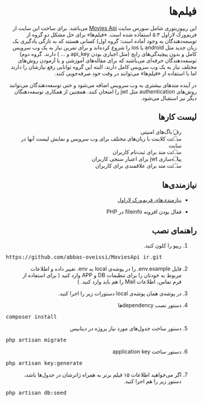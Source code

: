 <div dir="rtl">

# فیلم‌ها

این ریپوزیتوری شامل سورس سایت [Movies Api](http://moviesapi.ir/) می‌باشد. برای ساخت این سایت از فریم‌ورک لاراول ۵.۳ استفاده شده است. «فیلم‌ها‌» برای حل مشکل دو گروه از توسعه‌دهندگان به وجود آماده است: گروه اول) کسانی هستند که به تازگی یادگیری یک زبان جدید مثل android یا ios را شروع کرده‌اند و برای تمرین نیاز به یک وب سرویس کامل و بدون پیچیدگی‌های رایج (مثل اجباری بودن api_key و … ) دارند. گروه دوم) توسعه‌دهندگان حرفه‌ای می‌باشند که برای مقاله‌های آموزشی و یا آزمودن روش‌های مختلف نیاز به یک وب سرویس کامل دارند، البته این گروه توانایی رفع نیازشان را دارند اما با استفاده از «فیلم‌ها» می‌توانند در وقت خود صرفه‌جویی کنند.

در آینده‌‌ متدهای بیشتری به وب سرویس اضافه می‌شود و حتی توسعه‌دهندگان می‌توانند روش‌های authentication مثل jwt را امتحان کنند. همچنین از همکاری توسعه‌دهنگان دیگر نیز استقبال می‌شود.

## لیست کارها

- [ ]    رفع باگ‌های امنیتی
- [ ] ساخت کلاینت با زبان‌های مختلف برای وب سرویس و نمایش لیست آنها در سایت
- [ ] ساخت متد برای ثبت‌نام کاربران
- [ ] پیاده‌سازی jwt برای اعتبار سنجی کاربران
- [ ] ساخت متد برای علاقمندی برای کاربران

## نیازمندی‌ها

+ [نیازمندی‌های فریم‌ورک لاراول](https://laravel.com/docs/5.4#server-requirements)

+ فعال بودن افزونه fileinfo در PHP

## راهنمای نصب

1. ریپو را کلون کنید.

<pre dir="ltr">https://github.com/abbas-oveissi/MoviesApi_ir.git</pre>

2. فایل env.example. را در پوشه‌ی local به env. تغییر داده و اطلاعات مربوط به خودتان را برای تنظیمات DB و APP وارد کنید ( برای استفاده از فرم تماس، اطلاعات Mail را هم باید وارد کنید. )

3. در پوشه‌ی همان پوشه‌ی local دستورات زیر را اجرا کنید.

4. دستور نصب dependencyها

<pre dir="ltr">composer install</pre>

5.  دستور ساخت جدول‌های مورد نیاز پروژه در دیتابیس

<pre dir="ltr">php artisan migrate</pre>

6. دستور ساخت application key

<pre dir="ltr">php artisan key:generate</pre>

7. اگر می‌خواهید اطلاعات ۱۵ فیلم برتر به همراه ژانرشان در جدول‌ها باشد، دستور زیر را هم اجرا کنید.

<pre dir="ltr">php artisan db:seed</pre>


